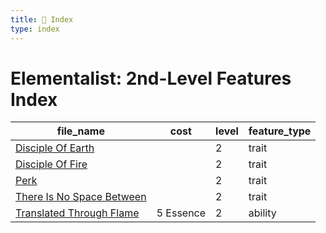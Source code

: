 ```yaml
---
title: 📑 Index
type: index
---
```


# Elementalist: 2nd-Level Features Index

| file_name                                                         | cost      | level | feature_type |
| ----------------------------------------------------------------- | --------- | ----- | ------------ |
| [Disciple Of Earth](../Disciple%20Of%20Earth)                     |           | 2     | trait        |
| [Disciple Of Fire](../Disciple%20Of%20Fire)                       |           | 2     | trait        |
| [Perk](../Perk)                                                   |           | 2     | trait        |
| [There Is No Space Between](../There%20Is%20No%20Space%20Between) |           | 2     | trait        |
| [Translated Through Flame](../Translated%20Through%20Flame)       | 5 Essence | 2     | ability      |
